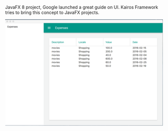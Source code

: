 JavaFX 8 project, Google launched a great guide on UI. Kairos Framework tries to bring this concept to JavaFX projects.

<img src="screenshot/main_screen.jpeg">